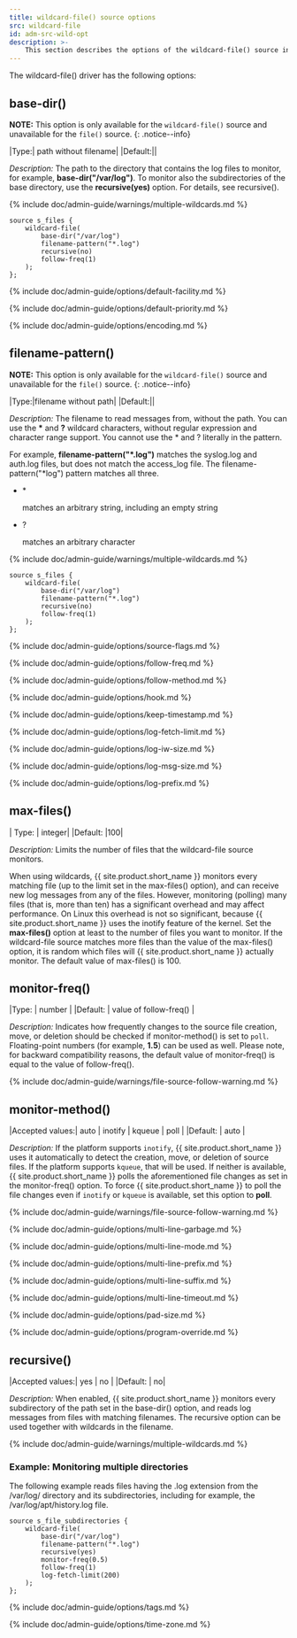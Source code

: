 ```yaml
---
title: wildcard-file() source options
src: wildcard-file
id: adm-src-wild-opt
description: >-
    This section describes the options of the wildcard-file() source in {{ site.product.short_name }}.
---
```


The wildcard-file() driver has the following options:

## base-dir()

**NOTE:** 
This option is only available for the `wildcard-file()` source and unavailable for the `file()` source.
{: .notice--info}

|Type:|      path without filename|
|Default:||

*Description:* The path to the directory that contains the log files to
monitor, for example, **base-dir(\"/var/log\")**. To monitor also the
subdirectories of the base directory, use the **recursive(yes)** option.
For details, see recursive().

{% include doc/admin-guide/warnings/multiple-wildcards.md %}

```config
source s_files {
    wildcard-file(
        base-dir("/var/log")
        filename-pattern("*.log")
        recursive(no)
        follow-freq(1)
    );
};
```  

{% include doc/admin-guide/options/default-facility.md %}

{% include doc/admin-guide/options/default-priority.md %}

{% include doc/admin-guide/options/encoding.md %}

## filename-pattern()

**NOTE:** 
This option is only available for the `wildcard-file()` source and unavailable for the `file()` source.
{: .notice--info}

|Type:|filename without path|
|Default:||

*Description:* The filename to read messages from, without the path. You
can use the **\*** and **?** wildcard characters, without regular
expression and character range support. You cannot use the \* and ?
literally in the pattern.

For example, **filename-pattern("*.log")** matches the syslog.log and
auth.log files, but does not match the access_log file. The
filename-pattern("*log") pattern matches all three.

- \*

    matches an arbitrary string, including an empty string

- ?

    matches an arbitrary character

{% include doc/admin-guide/warnings/multiple-wildcards.md %}

```config
source s_files {
    wildcard-file(
        base-dir("/var/log")
        filename-pattern("*.log")
        recursive(no)
        follow-freq(1)
    );
};
```

{% include doc/admin-guide/options/source-flags.md %}

{% include doc/admin-guide/options/follow-freq.md %}

{% include doc/admin-guide/options/follow-method.md %}

{% include doc/admin-guide/options/hook.md %}

{% include doc/admin-guide/options/keep-timestamp.md %}

{% include doc/admin-guide/options/log-fetch-limit.md %}

{% include doc/admin-guide/options/log-iw-size.md %}

{% include doc/admin-guide/options/log-msg-size.md %}

{% include doc/admin-guide/options/log-prefix.md %}

## max-files()

|  Type: |     integer|
|Default: |100|

*Description:* Limits the number of files that the wildcard-file source
monitors.

When using wildcards, {{ site.product.short_name }} monitors every matching file (up to
the limit set in the max-files() option), and can receive new log
messages from any of the files. However, monitoring (polling) many files
(that is, more than ten) has a significant overhead and may affect
performance. On Linux this overhead is not so significant, because
{{ site.product.short_name }} uses the inotify feature of the kernel. Set the
**max-files()** option at least to the number of files you want to
monitor. If the wildcard-file source matches more files than the value
of the max-files() option, it is random which files will {{ site.product.short_name }}
actually monitor. The default value of max-files() is 100.

## monitor-freq()

|Type:    | number |
|Default: | value of follow-freq() |

*Description:* Indicates how frequently changes to the source file creation, move, or deletion should be checked if monitor-method() is set to `poll`.\
Floating-point numbers (for example, **1.5**) can be used as well. Please note, for backward compatibility reasons, the default value of monitor-freq() is equal to the value of follow-freq().

{% include doc/admin-guide/warnings/file-source-follow-warning.md %}

## monitor-method()

|Accepted values:| auto \| inotify \| kqueue \| poll |
|Default:        | auto |

*Description:* If the platform supports `inotify`, {{ site.product.short_name }} uses it
automatically to detect the creation, move, or deletion of source files. If the platform
supports `kqueue`, that will be used. If neither is available, {{ site.product.short_name }}
polls the aforementioned file changes as set in the monitor-freq() option. To force {{ site.product.short_name }}
to poll the file changes even if `inotify` or `kqueue` is available, set this option to **poll**.

{% include doc/admin-guide/warnings/file-source-follow-warning.md %}

{% include doc/admin-guide/options/multi-line-garbage.md %}

{% include doc/admin-guide/options/multi-line-mode.md %}

{% include doc/admin-guide/options/multi-line-prefix.md %}

{% include doc/admin-guide/options/multi-line-suffix.md %}

{% include doc/admin-guide/options/multi-line-timeout.md %}

{% include doc/admin-guide/options/pad-size.md %}

{% include doc/admin-guide/options/program-override.md %}

## recursive()

|Accepted values:| yes \| no |
|Default: |  no|

*Description:* When enabled, {{ site.product.short_name }} monitors every subdirectory
of the path set in the base-dir()
option, and reads log messages from files with matching filenames. The
recursive option can be used together with wildcards in the filename.

{% include doc/admin-guide/warnings/multiple-wildcards.md %}

### Example: Monitoring multiple directories

The following example reads files having the .log extension from the
/var/log/ directory and its subdirectories, including for example, the
/var/log/apt/history.log file.

```config
source s_file_subdirectories {
    wildcard-file(
        base-dir("/var/log")
        filename-pattern("*.log")
        recursive(yes)
        monitor-freq(0.5)
        follow-freq(1)
        log-fetch-limit(200)
    );
};
```

{% include doc/admin-guide/options/tags.md %}

{% include doc/admin-guide/options/time-zone.md %}
